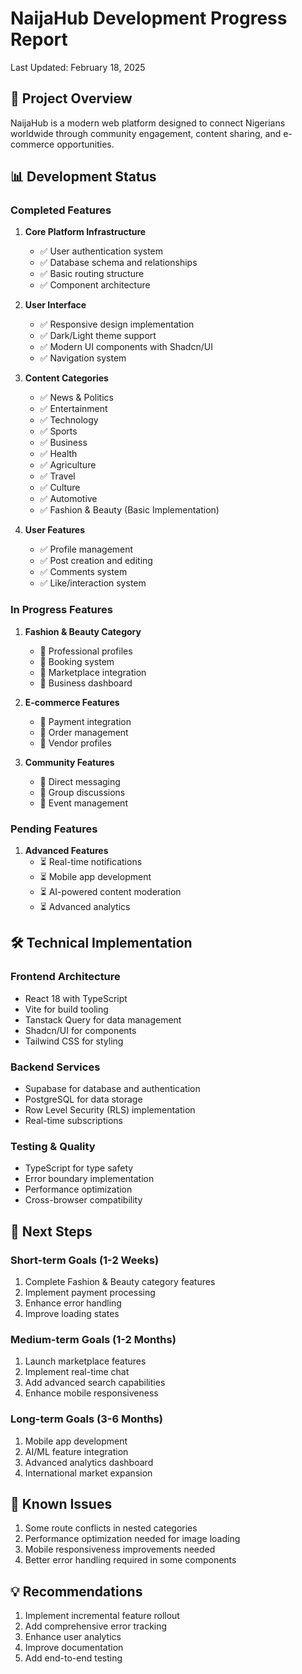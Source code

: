 # NaijaHub Development Progress Report
Last Updated: February 18, 2025

## 🎯 Project Overview
NaijaHub is a modern web platform designed to connect Nigerians worldwide through community engagement, content sharing, and e-commerce opportunities.

## 📊 Development Status

### Completed Features
1. **Core Platform Infrastructure**
   - ✅ User authentication system
   - ✅ Database schema and relationships
   - ✅ Basic routing structure
   - ✅ Component architecture

2. **User Interface**
   - ✅ Responsive design implementation
   - ✅ Dark/Light theme support
   - ✅ Modern UI components with Shadcn/UI
   - ✅ Navigation system

3. **Content Categories**
   - ✅ News & Politics
   - ✅ Entertainment
   - ✅ Technology
   - ✅ Sports
   - ✅ Business
   - ✅ Health
   - ✅ Agriculture
   - ✅ Travel
   - ✅ Culture
   - ✅ Automotive
   - ✅ Fashion & Beauty (Basic Implementation)

4. **User Features**
   - ✅ Profile management
   - ✅ Post creation and editing
   - ✅ Comments system
   - ✅ Like/interaction system

### In Progress Features
1. **Fashion & Beauty Category**
   - 🔄 Professional profiles
   - 🔄 Booking system
   - 🔄 Marketplace integration
   - 🔄 Business dashboard

2. **E-commerce Features**
   - 🔄 Payment integration
   - 🔄 Order management
   - 🔄 Vendor profiles

3. **Community Features**
   - 🔄 Direct messaging
   - 🔄 Group discussions
   - 🔄 Event management

### Pending Features
1. **Advanced Features**
   - ⏳ Real-time notifications
   - ⏳ Mobile app development
   - ⏳ AI-powered content moderation
   - ⏳ Advanced analytics

## 🛠 Technical Implementation

### Frontend Architecture
- React 18 with TypeScript
- Vite for build tooling
- Tanstack Query for data management
- Shadcn/UI for components
- Tailwind CSS for styling

### Backend Services
- Supabase for database and authentication
- PostgreSQL for data storage
- Row Level Security (RLS) implementation
- Real-time subscriptions

### Testing & Quality
- TypeScript for type safety
- Error boundary implementation
- Performance optimization
- Cross-browser compatibility

## 🚀 Next Steps

### Short-term Goals (1-2 Weeks)
1. Complete Fashion & Beauty category features
2. Implement payment processing
3. Enhance error handling
4. Improve loading states

### Medium-term Goals (1-2 Months)
1. Launch marketplace features
2. Implement real-time chat
3. Add advanced search capabilities
4. Enhance mobile responsiveness

### Long-term Goals (3-6 Months)
1. Mobile app development
2. AI/ML feature integration
3. Advanced analytics dashboard
4. International market expansion

## 🐛 Known Issues
1. Some route conflicts in nested categories
2. Performance optimization needed for image loading
3. Mobile responsiveness improvements needed
4. Better error handling required in some components

## 💡 Recommendations
1. Implement incremental feature rollout
2. Add comprehensive error tracking
3. Enhance user analytics
4. Improve documentation
5. Add end-to-end testing
